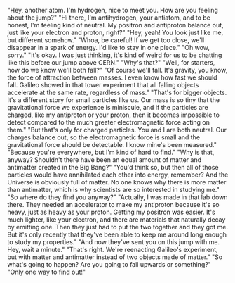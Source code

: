 
&quot;Hey, another atom.
I&#39;m hydrogen, nice to meet you.
How are you feeling about the jump?&quot;
&quot;Hi there, I&#39;m antihydrogen,
your antiatom,
and to be honest, I&#39;m feeling
kind of neutral.
My positron and antiproton balance out,
just like your electron and proton, right?&quot;
&quot;Hey, yeah! You look just like me,
but different somehow.&quot;
&quot;Whoa, be careful! If we get too close,
we&#39;ll disappear in a spark of energy.
I&#39;d like to stay in one piece.&quot;
&quot;Oh wow, sorry.&quot;
&quot;It&#39;s okay. I was just thinking,
it&#39;s kind of weird for us to be
chatting like this before our 
jump above CERN.&quot;
&quot;Why&#39;s that?&quot;
&quot;Well, for starters, how do we know
we&#39;ll both fall?&quot;
&quot;Of course we&#39;ll fall. It&#39;s gravity,
you know, the force of attraction 
between masses.
I even know how fast we should fall.
Galileo showed in that tower experiment
that all falling objects accelerate 
at the same rate, regardless of mass.&quot;
&quot;That&#39;s for bigger objects.
It&#39;s a different story 
for small particles like us.
Our mass is so tiny that the gravitational
force we experience is miniscule,
and if the particles are charged, 
like my antiproton or your proton,
then it becomes impossible to detect
compared to the much greater
electromagnetic force acting on them.&quot;
&quot;But that&#39;s only for charged particles.
You and I are both neutral.
Our charges balance out,
so the electromagnetic force is small
and the gravitational force
should be detectable.
I know mine&#39;s been measured.&quot;
&quot;Because you&#39;re everywhere, 
but I&#39;m kind of hard to find.&quot;
&quot;Why is that, anyway?
Shouldn&#39;t there have been an equal amount
of matter and antimatter created
in the Big Bang?&quot;
&quot;You&#39;d think so, but then all of
those particles
would have annihilated 
each other into energy, remember?
And the Universe is obviously
full of matter.
No one knows why there is more matter
than antimatter,
which is why scientists
are so interested in studying me.&quot;
&quot;So where do they find you anyway?&quot;
&quot;Actually, I was made in that 
lab down there.
They needed an accelerator to make
my antiproton because it&#39;s so heavy,
just as heavy as your proton.
Getting my positron was easier.
It&#39;s much lighter, like your electron,
and there are materials
that naturally decay by emitting one.
Then they just had to put the two together
and they got me.
But it&#39;s only recently
that they&#39;ve been able to keep me
around long enough
to study my properties.&quot;
&quot;And now they&#39;ve sent you on this
jump with me. Hey, wait a minute.&quot;
&quot;That&#39;s right. We&#39;re reenacting
Galileo&#39;s experiment,
but with matter and antimatter
instead of two objects made of matter.&quot;
&quot;So what&#39;s going to happen?
Are you going to fall 
upwards or something?&quot;
&quot;Only one way to find out!&quot;
